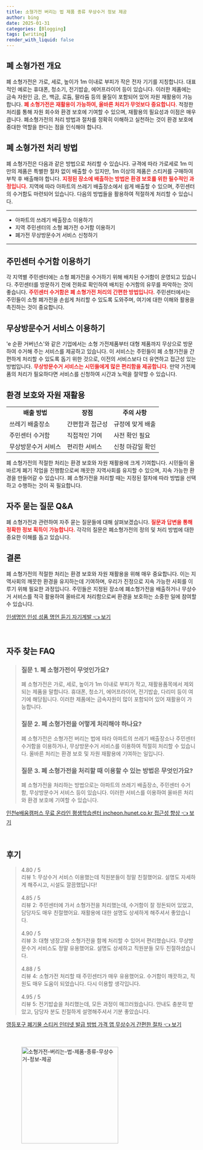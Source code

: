 ```yaml
---
title: 소형가전 버리는 법 제품 종류 무상수거 정보 제공
author: bing
date: 2025-01-31
categories: [Blogging]
tags: [writing]
render_with_liquid: false
---
```



<h2 id='폐 소형가전 개요'>폐 소형가전 개요</h2>

<p>폐 소형가전은 가로, 세로, 높이가 1m 이내로 부피가 작은 전자 기기를 지칭합니다. 대표적인 예로는 휴대폰, 청소기, 전기밥솥, 에어프라이어 등이 있습니다. 이러한 제품에는 금속 자원인 금, 은, 백금, 로듐, 팔라듐 등의 물질이 포함되어 있어 자원 재활용이 가능합니다. <b><span style="color: #ee2323;">폐 소형가전은 재활용이 가능하여, 올바른 처리가 무엇보다 중요합니다.</span></b> 적정한 처리를 통해 자원 회수와 환경 보호에 기여할 수 있으며, 재활용의 필요성과 이점은 매우 큽니다. 폐소형가전의 처리 방법과 절차를 정확히 이해하고 실천하는 것이 환경 보호에 중대한 역할을 한다는 점을 인식해야 합니다.</p>

<h2 id='폐 소형가전 처리 방법'>폐 소형가전 처리 방법</h2>

<p>폐 소형가전은 다음과 같은 방법으로 처리할 수 있습니다. 규격에 따라 가로세로 1m 미만의 제품은 특별한 절차 없이 배출할 수 있지만, 1m 이상의 제품은 스티커를 구매하여 부착 후 배출해야 합니다. <b><span style="color: #ee2323;">지정된 장소에 배출하는 방법은 환경 보호를 위한 필수적인 과정입니다.</span></b> 지역에 따라 아파트의 쓰레기 배출장소에서 쉽게 배출할 수 있으며, 주민센터의 수거함도 마련되어 있습니다. 다음의 방법들을 활용하여 적절하게 처리할 수 있습니다.</p>

<hr />

<ul>
    <li>아파트의 쓰레기 배출장소 이용하기</li>
    <li>지역 주민센터의 소형 폐가전 수거함 이용하기</li>
    <li>폐가전 무상방문수거 서비스 신청하기 </li>
</ul>

<hr />

<h2 id='주민센터 수거함 이용하기'>주민센터 수거함 이용하기</h2>

<p>각 지역별 주민센터에는 소형 폐가전을 수거하기 위해 배치된 수거함이 운영되고 있습니다. 주민센터를 방문하기 전에 전화로 확인하여 배치된 수거함의 유무를 파악하는 것이 좋습니다. <b><span style="color: #ee2323;">주민센터 수거함은 폐 소형가전 처리의 간편한 방법입니다.</span></b> 주민센터에서는 주민들이 소형 폐가전을 손쉽게 처리할 수 있도록 도와주며, 여기에 대한 이해와 활용을 촉진하는 것이 중요합니다.</p>

<h2 id='무상방문수거 서비스 이용하기'>무상방문수거 서비스 이용하기</h2>

<p>'e 순환 거버넌스'와 같은 기업에서는 소형 가전제품부터 대형 제품까지 무상으로 방문하여 수거해 주는 서비스를 제공하고 있습니다. 이 서비스는 주민들이 폐 소형가전을 간편하게 처리할 수 있도록 돕기 위한 것으로, 이전의 서비스보다 더 유연하고 접근성 있는 방법입니다. <b><span style="color: #ee2323;">무상방문수거 서비스는 시민들에게 많은 편리함을 제공합니다.</span></b> 만약 가전제품의 처리가 필요하다면 서비스를 신청하여 시간과 노력을 절약할 수 있습니다.</p>

<h2 id='환경 보호와 자원 재활용'>환경 보호와 자원 재활용</h2>

<table>
    <tr>
        <td style="text-align: center; height: 17px;"><b>배출 방법</b></td>
        <td style="text-align: center; height: 17px;"><b>장점</b></td>
        <td style="text-align: center; height: 17px;"><b>주의 사항</b></td>
    </tr>
    <tr>
        <td>쓰레기 배출장소</td>
        <td>간편함과 접근성</td>
        <td>규정에 맞게 배출</td>
    </tr>
    <tr>
        <td>주민센터 수거함</td>
        <td>직접적인 기여</td>
        <td>사전 확인 필요</td>
    </tr>
    <tr>
        <td>무상방문수거 서비스</td>
        <td>편리한 서비스</td>
        <td>신청 마감일 확인</td>
    </tr>
</table>

<p>폐 소형가전의 적절한 처리는 환경 보호와 자원 재활용에 크게 기여합니다. 시민들이 올바르게 폐기 작업을 진행함으로써 깨끗한 지역사회를 유지할 수 있으며, 지속 가능한 환경을 만들어갈 수 있습니다. 폐 소형가전을 처리할 때는 지정된 절차에 따라 방법을 선택하고 수행하는 것이 꼭 필요합니다.</p>

<h2 id='자주 묻는 질문 Q&A'>자주 묻는 질문 Q&A</h2>

<p>폐 소형가전과 관련하여 자주 묻는 질문들에 대해 살펴보겠습니다. <b><span style="color: #ee2323;">질문과 답변을 통해 정확한 정보 획득이 가능합니다.</span></b> 각각의 질문은 폐소형가전의 정의 및 처리 방법에 대한 중요한 이해를 돕고 있습니다.</p>

<h2 id='결론'>결론</h2>

<p>폐 소형가전의 적절한 처리는 환경 보호와 자원 재활용을 위해 매우 중요합니다. 이는 지역사회의 깨끗한 환경을 유지하는데 기여하며, 우리가 진정으로 지속 가능한 사회를 이루기 위해 필요한 과정입니다. 주민들은 지정된 장소에 폐소형가전을 배출하거나 무상수거 서비스를 적극 활용하여 올바르게 처리함으로써 환경을 보호하는 소중한 일에 참여할 수 있습니다.</p>


<p><a class="click-button" title="인생명언 인성 성품 명언 듣기 자기계발" href="https://24nara.github.io/posts/%EC%9D%B8%EC%83%9D%EB%AA%85%EC%96%B8-%EC%9D%B8%EC%84%B1-%EC%84%B1%ED%92%88-%EB%AA%85%EC%96%B8-%EB%93%A3%EA%B8%B0-%EC%9E%90%EA%B8%B0%EA%B3%84%EB%B0%9C/" rel="dofollow">인생명언 인성 성품 명언 듣기 자기계발 👈 보기</a></p><br>
<h2 id='자주_찾는_FAQ'>자주 찾는 FAQ</h2>
<div itemscope="" itemtype="https://schema.org/FAQPage"> 
<blockquote> 
<div itemscope="" itemprop="mainEntity" itemtype="https://schema.org/Question"> 
<h3 itemprop="name">질문 1. 폐 소형가전이 무엇인가요?</h3> 
<div itemscope="" itemprop="acceptedAnswer" itemtype="https://schema.org/Answer"> 
<span itemprop="text"> <p>폐 소형가전은 가로, 세로, 높이가 1m 이내로 부피가 작고, 재활용품목에서 제외되는 제품을 말합니다. 휴대폰, 청소기, 에어프라이어, 전기밥솥, 다리미 등이 여기에 해당됩니다. 이러한 제품에는 금속자원이 많이 포함되어 있어 재활용이 가능합니다.</p> </span> 
</div> 
</div> 

<div itemscope="" itemprop="mainEntity" itemtype="https://schema.org/Question"> 
<h3 itemprop="name">질문 2. 폐 소형가전을 어떻게 처리해야 하나요?</h3> 
<div itemscope="" itemprop="acceptedAnswer" itemtype="https://schema.org/Answer"> 
<span itemprop="text"> <p>폐 소형가전은 소형가전 버리는 법에 따라 아파트의 쓰레기 배출장소나 주민센터 수거함을 이용하거나, 무상방문수거 서비스를 이용하여 적절히 처리할 수 있습니다. 올바른 처리는 환경 보호 및 자원 재활용에 기여하는 일입니다.</p> </span> 
</div> 
</div> 

<div itemscope="" itemprop="mainEntity" itemtype="https://schema.org/Question"> 
<h3 itemprop="name">질문 3. 폐 소형가전을 처리할 때 이용할 수 있는 방법은 무엇인가요?</h3> 
<div itemscope="" itemprop="acceptedAnswer" itemtype="https://schema.org/Answer"> 
<span itemprop="text"> <p>폐 소형가전을 처리하는 방법으로는 아파트의 쓰레기 배출장소, 주민센터 수거함, 무상방문수거 서비스 등이 있습니다. 이러한 서비스를 이용하여 올바른 처리와 환경 보호에 기여할 수 있습니다.</p> </span> 
</div> 
</div> 
</blockquote> 
</div>
<p><a class="click-button" title="인천e배움캠퍼스 무료 온라인 평생학습센터 incheon.hunet.co.kr 접근성 향상" href="https://24nara.github.io/posts/%EC%9D%B8%EC%B2%9Ce%EB%B0%B0%EC%9B%80%EC%BA%A0%ED%8D%BC%EC%8A%A4-%EB%AC%B4%EB%A3%8C-%EC%98%A8%EB%9D%BC%EC%9D%B8-%ED%8F%89%EC%83%9D%ED%95%99%EC%8A%B5%EC%84%BC%ED%84%B0-incheon.hunet.co.kr-%EC%A0%91%EA%B7%BC%EC%84%B1-%ED%96%A5%EC%83%81/" rel="dofollow">인천e배움캠퍼스 무료 온라인 평생학습센터 incheon.hunet.co.kr 접근성 향상 👈 보기</a></p><br>
<h2 id='후기'>후기</h2>
<div itemscope itemtype="https://schema.org/Product">
  <blockquote>
  <div itemprop="review" itemscope itemtype="https://schema.org/Review">
      <div itemprop="reviewRating" itemscope itemtype="https://schema.org/Rating"> <span itemprop="ratingValue">4.80</span> / <span itemprop="bestRating">5</span> </div>
      <span itemprop="reviewBody">리뷰 1: 무상수거 서비스 이용했는데 직원분들이 정말 친절했어요. 설명도 자세하게 해주시고, 시설도 깔끔했답니다!</span>
  </div>
  <br>
  <div itemprop="review" itemscope itemtype="https://schema.org/Review">
      <div itemprop="reviewRating" itemscope itemtype="https://schema.org/Rating"> <span itemprop="ratingValue">4.85</span> / <span itemprop="bestRating">5</span> </div>
      <span itemprop="reviewBody">리뷰 2: 주민센터에 가서 소형가전을 처리했는데, 수거함이 잘 정돈되어 있었고, 담당자도 매우 친절했어요. 재활용에 대한 설명도 상세하게 해주셔서 좋았습니다.</span>
  </div>
  <br>
  <div itemprop="review" itemscope itemtype="https://schema.org/Review">
      <div itemprop="reviewRating" itemscope itemtype="https://schema.org/Rating"> <span itemprop="ratingValue">4.90</span> / <span itemprop="bestRating">5</span> </div>
      <span itemprop="reviewBody">리뷰 3: 대형 냉장고와 소형가전을 함께 처리할 수 있어서 편리했습니다. 무상방문수거 서비스도 정말 유용했어요. 설명도 상세하고 직원분들 모두 친절하셨습니다.</span>
  </div>
  <br>
  <div itemprop="review" itemscope itemtype="https://schema.org/Review">
      <div itemprop="reviewRating" itemscope itemtype="https://schema.org/Rating"> <span itemprop="ratingValue">4.88</span> / <span itemprop="bestRating">5</span> </div>
      <span itemprop="reviewBody">리뷰 4: 소형가전 처리할 때 주민센터가 매우 유용했어요. 수거함이 깨끗하고, 직원도 매우 도움이 되었습니다. 다시 이용할 생각입니다.</span>
  </div>
  <br>
  <div itemprop="review" itemscope itemtype="https://schema.org/Review">
      <div itemprop="reviewRating" itemscope itemtype="https://schema.org/Rating"> <span itemprop="ratingValue">4.95</span> / <span itemprop="bestRating">5</span> </div>
      <span itemprop="reviewBody">리뷰 5: 전기밥솥을 처리했는데, 모든 과정이 매끄러웠습니다. 안내도 충분히 받았고, 담당자 분도 친절하게 설명해주셔서 기분 좋았습니다.</span>
  </div>
  </blockquote>
</div>
<p><a class="click-button" title="영등포구 폐기물 스티커 인터넷 발급 방법 가격 앱 무상수거 간편한 절차" href="https://24nara.github.io/posts/%EC%98%81%EB%93%B1%ED%8F%AC%EA%B5%AC-%ED%8F%90%EA%B8%B0%EB%AC%BC-%EC%8A%A4%ED%8B%B0%EC%BB%A4-%EC%9D%B8%ED%84%B0%EB%84%B7-%EB%B0%9C%EA%B8%89-%EB%B0%A9%EB%B2%95-%EA%B0%80%EA%B2%A9-%EC%95%B1-%EB%AC%B4%EC%83%81%EC%88%98%EA%B1%B0-%EA%B0%84%ED%8E%B8%ED%95%9C-%EC%A0%88%EC%B0%A8/" rel="dofollow">영등포구 폐기물 스티커 인터넷 발급 방법 가격 앱 무상수거 간편한 절차 👈 보기</a></p><br>
<figure class="image"><img src="https://24nara.github.io/assets/img/thumbnail/소형가전-버리는-법-제품-종류-무상수거-정보-제공.webp" alt="소형가전-버리는-법-제품-종류-무상수거-정보-제공" width="256" height="256"></figure>